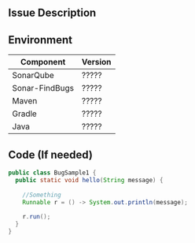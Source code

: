 
## Issue Description

<!-- Describe the symptom, the error message and the expected behavior. -->

<!-- Include partial log or console output that are relevant to this issue. -->


## Environment

<!-- The versions used: SonarQube 5.6/6.7/7.0, Sonar-FindBugs 3.6/3.7/..., Gradle 4.5/4.6, Maven 3.5.X, Java 7/8/9 -->

| Component          | Version |
| ------------------ | ------- |
| SonarQube          | ?????   |
| Sonar-FindBugs     | ?????   |
| Maven              | ?????   |
| Gradle             | ?????   |
| Java               | ?????   |

## Code (If needed)

<!-- Include the Java code samples or ZIP files of a sample project that reproduce the given bug. -->

```java
public class BugSample1 {
  public static void hello(String message) {
       
    //Something
    Runnable r = () -> System.out.println(message);
   
    r.run();
  }
}
```
